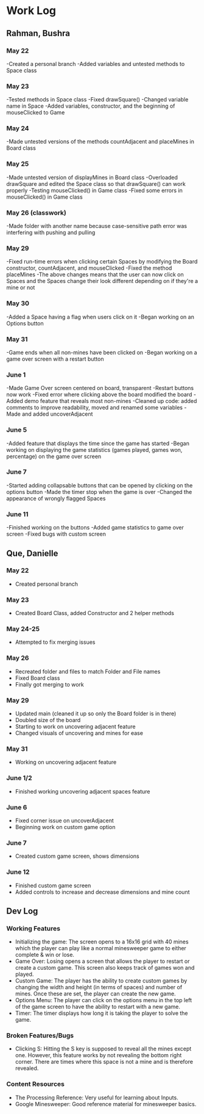 # Work Log

## Rahman, Bushra

### May 22

-Created a personal branch
-Added variables and untested methods to Space class

### May 23

-Tested methods in Space class
-Fixed drawSquare()
-Changed variable name in Space
-Added variables, constructor, and the beginning of mouseClicked to Game

### May 24
-Made untested versions of the methods countAdjacent and placeMines in Board class

### May 25
-Made untested version of displayMines in Board class
-Overloaded drawSquare and edited the Space class so that drawSquare() can work properly
-Testing mouseClicked() in Game class
-Fixed some errors in mouseClicked() in Game class

### May 26 (classwork)
-Made folder with another name because case-sensitive path error was interfering with pushing and pulling

### May 29
-Fixed run-time errors when clicking certain Spaces by modifying the Board constructor, countAdjacent, and mouseClicked
-Fixed the method placeMines
-The above changes means that the user can now click on Spaces and the Spaces change their look different depending on if they're a mine or not

### May 30
-Added a Space having a flag when users click on it
-Began working on an Options button

### May 31
-Game ends when all non-mines have been clicked on
-Began working on a game over screen with a restart button

### June 1
-Made Game Over screen centered on board, transparent
-Restart buttons now work
-Fixed error where clicking above the board modified the board
-Added demo feature that reveals most non-mines
-Cleaned up code: added comments to improve readability, moved and renamed some variables
-Made and added uncoverAdjacent

### June 5
-Added feature that displays the time since the game has started
-Began working on displaying the game statistics (games played, games won, percentage) on the game over screen

### June 7
-Started adding collapsable buttons that can be opened by clicking on the options button
-Made the timer stop when the game is over
-Changed the appearance of wrongly flagged Spaces

### June 11
-Finished working on the buttons
-Added game statistics to game over screen
-Fixed bugs with custom screen

## Que, Danielle

### May 22
- Created personal branch

### May 23
- Created Board Class, added Constructor and 2 helper methods

### May 24-25
- Attempted to fix merging issues

### May 26
- Recreated folder and files to match Folder and File names
- Fixed Board class
- Finally got merging to work

### May 29
- Updated main (cleaned it up so only the Board folder is in there)
- Doubled size of the board
- Starting to work on uncovering adjacent feature
- Changed visuals of uncovering and mines for ease

### May 31
- Working on uncovering adjacent feature

### June 1/2
- Finished working uncovering adjacent spaces feature

### June 6
- Fixed corner issue on uncoverAdjacent
- Beginning work on custom game option

### June 7
- Created custom game screen, shows dimensions

### June 12
- Finished custom game screen
- Added controls to increase and decrease dimensions and mine count

## Dev Log

### Working Features
- Initializing the game: The screen opens to a 16x16 grid with 40 mines which the player can play like a normal minesweeper game to either complete & win or lose.
- Game Over: Losing opens a screen that allows the player to restart or create a custom game. This screen also keeps track of games won and played.
- Custom Game: The player has the ability to create custom games by changing the width and height (in terms of spaces) and number of mines. Once these are set, the player can create the new game.
- Options Menu: The player can click on the options menu in the top left of the game screen to have the ability to restart with a new game.
- Timer: The timer displays how long it is taking the player to solve the game.

### Broken Features/Bugs
- Clicking S: Hitting the S key is supposed to reveal all the mines except one. However, this feature works by not revealing the bottom right corner. There are times where this space is not a mine and is therefore revealed.

### Content Resources
- The Processing Reference: Very useful for learning about Inputs.
- Google Minesweeper: Good reference material for minesweeper basics.